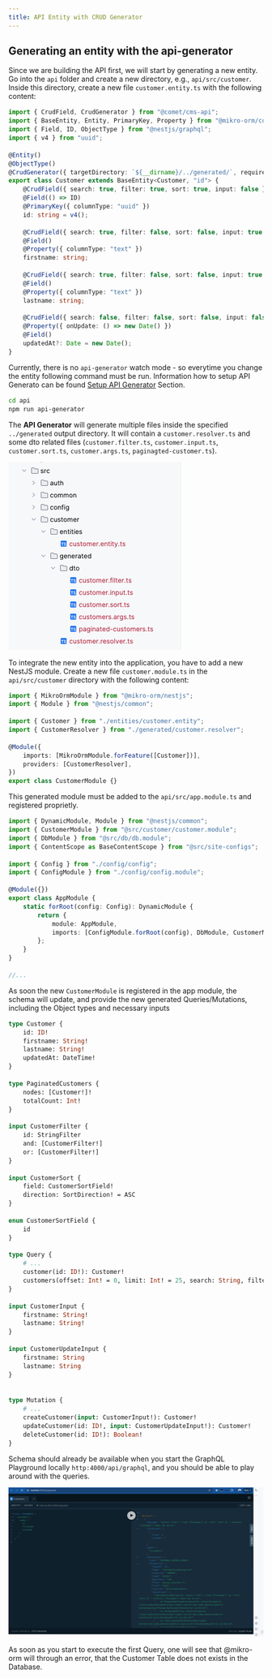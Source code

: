 ```yaml
---
title: API Entity with CRUD Generator
---
```


## Generating an entity with the api-generator

Since we are building the API first, we will start by generating a new entity. Go into the `api` folder and create a new directory, e.g., `api/src/customer`. Inside this directory, create a new file `customer.entity.ts` with the following content:

```typescript
import { CrudField, CrudGenerator } from "@comet/cms-api";
import { BaseEntity, Entity, PrimaryKey, Property } from "@mikro-orm/core";
import { Field, ID, ObjectType } from "@nestjs/graphql";
import { v4 } from "uuid";

@Entity()
@ObjectType()
@CrudGenerator({ targetDirectory: `${__dirname}/../generated/`, requiredPermission: "customer" })
export class Customer extends BaseEntity<Customer, "id"> {
    @CrudField({ search: true, filter: true, sort: true, input: false })
    @Field(() => ID)
    @PrimaryKey({ columnType: "uuid" })
    id: string = v4();

    @CrudField({ search: true, filter: false, sort: false, input: true })
    @Field()
    @Property({ columnType: "text" })
    firstname: string;

    @CrudField({ search: true, filter: false, sort: false, input: true })
    @Field()
    @Property({ columnType: "text" })
    lastname: string;

    @CrudField({ search: false, filter: false, sort: false, input: false })
    @Property({ onUpdate: () => new Date() })
    @Field()
    updatedAt?: Date = new Date();
}
```

Currently, there is no `api-generator` watch mode - so everytime you change the entity following command must be run. Information how to setup API Generato can be found [Setup API Generator](../../1-getting-started/1-setup-api-generator/index.md) Section.

```bash
cd api
npm run api-generator 
```

The **API Generator** will generate multiple files inside the specified `../generated` output directory. It will contain a `customer.resolver.ts` and some dto related files (`customer.filter.ts`, `customer.input.ts`, `customer.sort.ts`, `customer.args.ts`, `paginagted-customer.ts`).

![CustomerGeneratedDirectoryStructure](./images/customerDirectoryStructure.png)

To integrate the new entity into the application, you have to add a new NestJS module. Create a new file `customer.module.ts` in the `api/src/customer` directory with the following content:

```typescript
import { MikroOrmModule } from "@mikro-orm/nestjs";
import { Module } from "@nestjs/common";

import { Customer } from "./entities/customer.entity";
import { CustomerResolver } from "./generated/customer.resolver";

@Module({
    imports: [MikroOrmModule.forFeature([Customer])],
    providers: [CustomerResolver],
})
export class CustomerModule {}
```

This generated module must be added to the `api/src/app.module.ts` and registered proprietly.

```typescript
import { DynamicModule, Module } from "@nestjs/common";
import { CustomerModule } from "@src/customer/customer.module";
import { DbModule } from "@src/db/db.module";
import { ContentScope as BaseContentScope } from "@src/site-configs";

import { Config } from "./config/config";
import { ConfigModule } from "./config/config.module";

@Module({})
export class AppModule {
    static forRoot(config: Config): DynamicModule {
        return {
            module: AppModule,
            imports: [ConfigModule.forRoot(config), DbModule, CustomerModule],
        };
    }
}

//...
```

As soon the new `CustomerModule` is registered in the app module, the schema will update, and provide the new generated Queries/Mutations, including the Object types and necessary inputs


```graphql
type Customer {
    id: ID!
    firstname: String!
    lastname: String!
    updatedAt: DateTime!
}

type PaginatedCustomers {
    nodes: [Customer!]!
    totalCount: Int!
}

input CustomerFilter {
    id: StringFilter
    and: [CustomerFilter!]
    or: [CustomerFilter!]
}

input CustomerSort {
    field: CustomerSortField!
    direction: SortDirection! = ASC
}

enum CustomerSortField {
    id
}

type Query {
    # ...
    customer(id: ID!): Customer!
    customers(offset: Int! = 0, limit: Int! = 25, search: String, filter: CustomerFilter, sort: [CustomerSort!]): PaginatedCustomers!
}

input CustomerInput {
    firstname: String!
    lastname: String!
}

input CustomerUpdateInput {
    firstname: String
    lastname: String
}


type Mutation {
    # ...
    createCustomer(input: CustomerInput!): Customer!
    updateCustomer(id: ID!, input: CustomerUpdateInput!): Customer!
    deleteCustomer(id: ID!): Boolean!
}

```

Schema should already be available when you start the GraphQL Playground locally `http:4000/api/graphql`, and you should be able to play around with the queries.

![CustomersQueryInPlaygroundWithError](./images/customersQueryInPlaygroundWithError.png)

As soon as you start to execute the first Query, one will see that @mikro-orm will through an error, that the Customer Table does not exists in the Database.





